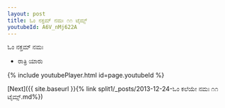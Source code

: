 ```yaml
---
layout: post
title: ಓಂ ನಕ್ತಮ್ ನಮಃ ೧೧ ಟೈಮ್ಸ್
youtubeId: A6V_nMj622A
---
```

 
 
 ಓಂ ನಕ್ತಮ್ ನಮಃ  
 
 -  ರಾತ್ರಿ ಯಾರು 
 
  
 
  
 
 
 
 
 
 


{% include youtubePlayer.html id=page.youtubeId %}
 
[Next]({{ site.baseurl }}{% link  split1/_posts/2013-12-24-ಓಂ ಕಲೆಯೇ ನಮಃ ೧೧ ಟೈಮ್ಸ್.md%})
 
